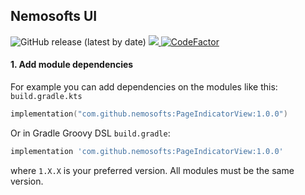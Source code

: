 ## Nemosofts UI
![GitHub release (latest by date)](https://img.shields.io/github/v/release/nemosofts/PageIndicatorView)
<a href="https://github.com/nemosofts/PageIndicatorView">
    <img src="https://komarev.com/ghpvc/?username=nemosofts&style=flat&color=red">
</a>
[![CodeFactor](https://www.codefactor.io/repository/github/nemosofts/pageindicatorview/badge)](https://www.codefactor.io/repository/github/nemosofts/pageindicatorview)

#### 1. Add module dependencies
For example you can add dependencies on the modules like this:
`build.gradle.kts`


```kotlin
implementation("com.github.nemosofts:PageIndicatorView:1.0.0")
```

Or in Gradle Groovy DSL `build.gradle`:

```groovy
implementation 'com.github.nemosofts:PageIndicatorView:1.0.0'
```
where `1.X.X` is your preferred version. All modules must be the same version.
